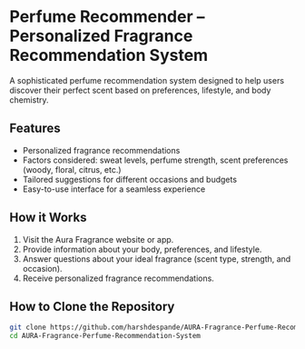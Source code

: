 # Perfume Recommender – Personalized Fragrance Recommendation System  

A sophisticated perfume recommendation system designed to help users discover their perfect scent based on preferences, lifestyle, and body chemistry.  

## Features  
- Personalized fragrance recommendations  
- Factors considered: sweat levels, perfume strength, scent preferences (woody, floral, citrus, etc.)  
- Tailored suggestions for different occasions and budgets  
- Easy-to-use interface for a seamless experience  

## How it Works  
1. Visit the Aura Fragrance website or app.  
2. Provide information about your body, preferences, and lifestyle.  
3. Answer questions about your ideal fragrance (scent type, strength, and occasion).  
4. Receive personalized fragrance recommendations.  

## How to Clone the Repository  
```bash
git clone https://github.com/harshdespande/AURA-Fragrance-Perfume-Recommendation-System
cd AURA-Fragrance-Perfume-Recommendation-System

